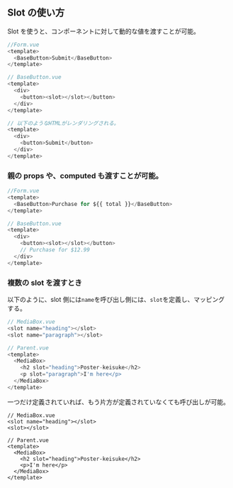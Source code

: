 ## Slot の使い方

Slot を使うと、コンポーネントに対して動的な値を渡すことが可能。

```js
//Form.vue
<template>
  <BaseButton>Submit</BaseButton>
</template>

// BaseButton.vue
<template>
  <div>
    <button><slot></slot></button>
  </div>
</template>

// 以下のようなHTMLがレンダリングされる。
<template>
  <div>
    <button>Submit</button>
  </div>
</template>
```

### 親の props や、computed も渡すことが可能。

```js
//Form.vue
<template>
  <BaseButton>Purchase for ${{ total }}</BaseButton>
</template>

// BaseButton.vue
<template>
  <div>
    <button><slot></slot></button>
    // Purchase for $12.99
  </div>
</template>
```

### 複数の slot を渡すとき

以下のように、slot 側には`name`を呼び出し側には、`slot`を定義し、マッピングする。

```js
// MediaBox.vue
<slot name="heading"></slot>
<slot name="paragraph"></slot>

// Parent.vue
<template>
  <MediaBox>
    <h2 slot="heading">Poster-keisuke</h2>
    <p slot="paragraph">I'm here</p>
  </MediaBox>
</template>
```

一つだけ定義されていれば、もう片方が定義されていなくても呼び出しが可能。

```
// MediaBox.vue
<slot name="heading"></slot>
<slot></slot>

// Parent.vue
<template>
  <MediaBox>
    <h2 slot="heading">Poster-keisuke</h2>
    <p>I'm here</p>
  </MediaBox>
</template>
```

